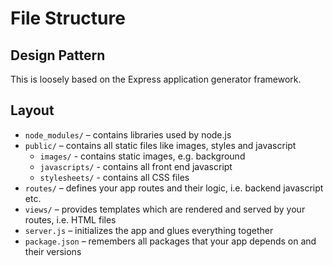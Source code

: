 # File Structure
## Design Pattern
This is loosely based on the Express application generator framework.

## Layout

+ `node_modules/` – contains libraries used by node.js
+ `public/` – contains all static files like images, styles and javascript
	+ `images/` - contains static images, e.g. background
	+ `javascripts/` - contains all front end javascript
	+ `stylesheets/` - contains all CSS files
+ `routes/` – defines your app routes and their logic, i.e. backend javascript etc.
+ `views/` – provides templates which are rendered and served by your routes, i.e. HTML files
+ `server.js` – initializes the app and glues everything together
+ `package.json` – remembers all packages that your app depends on and their versions